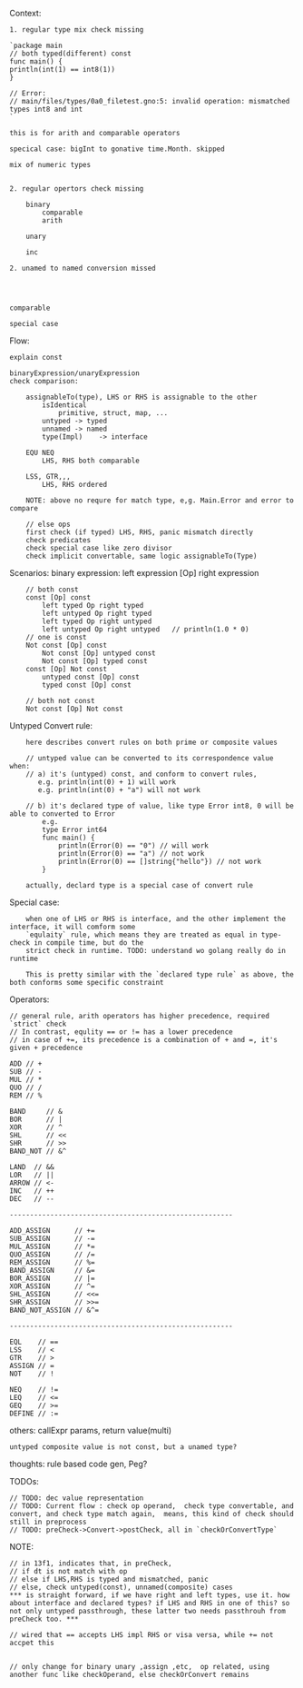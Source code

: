Context:

    1. regular type mix check missing 

    `package main
    // both typed(different) const
    func main() {
    println(int(1) == int8(1))
    }

    // Error:
    // main/files/types/0a0_filetest.gno:5: invalid operation: mismatched types int8 and int
    `

    this is for arith and comparable operators

    specical case: bigInt to gonative time.Month. skipped
    
    mix of numeric types


    2. regular opertors check missing

        binary 
            comparable
            arith

        unary

        inc

    2. unamed to named conversion missed

    


    comparable

    special case




Flow:

    explain const

    binaryExpression/unaryExpression
    check comparison:

        assignableTo(type), LHS or RHS is assignable to the other 
            isIdentical
                primitive, struct, map, ...
            untyped -> typed
            unnamed -> named
            type(Impl)    -> interface

        EQU NEQ
            LHS, RHS both comparable

        LSS, GTR,,,
            LHS, RHS ordered

        NOTE: above no requre for match type, e,g. Main.Error and error to compare

        // else ops
        first check (if typed) LHS, RHS, panic mismatch directly
        check predicates
        check special case like zero divisor
        check implicit convertable, same logic assignableTo(Type)



        
            
        

Scenarios:
    binary expression:
    left expression [Op] right expression

        // both const
        const [Op] const
            left typed Op right typed
            left untyped Op right typed
            left typed Op right untyped
            left untyped Op right untyped   // println(1.0 * 0)
        // one is const
        Not const [Op] const
            Not const [Op] untyped const
            Not const [Op] typed const
        const [Op] Not const
            untyped const [Op] const
            typed const [Op] const

        // both not const
        Not const [Op] Not const

Untyped Convert rule:

        here describes convert rules on both prime or composite values

        // untyped value can be converted to its correspondence value when:
        // a) it's (untyped) const, and conform to convert rules, 
           e.g. println(int(0) + 1) will work
           e.g. println(int(0) + "a") will not work

        // b) it's declared type of value, like type Error int8, 0 will be able to converted to Error
            e.g. 
            type Error int64
            func main() {
                println(Error(0) == "0") // will work
                println(Error(0) == "a") // not work
                println(Error(0) == []string{"hello"}) // not work
            }
        
        actually, declard type is a special case of convert rule

Special case:

        when one of LHS or RHS is interface, and the other implement the interface, it will comform some 
        `equlaity` rule, which means they are treated as equal in type-check in compile time, but do the
        strict check in runtime. TODO: understand wo golang really do in runtime

        This is pretty similar with the `declared type rule` as above, the both conforms some specific constraint

Operators:
    
    // general rule, arith operators has higher precedence, required `strict` check
    // In contrast, equlity == or != has a lower precedence
    // in case of +=, its precedence is a combination of + and =, it's given + precedence

	ADD // +
	SUB // -
	MUL // *
	QUO // /
	REM // %

	BAND     // &
	BOR      // |
	XOR      // ^
	SHL      // <<
	SHR      // >>
	BAND_NOT // &^

    LAND  // &&
    LOR   // ||
    ARROW // <-
    INC   // ++
    DEC   // --

    -------------------------------------------------------

	ADD_ASSIGN      // +=
	SUB_ASSIGN      // -=
	MUL_ASSIGN      // *=
	QUO_ASSIGN      // /=
	REM_ASSIGN      // %=
	BAND_ASSIGN     // &=
	BOR_ASSIGN      // |=
	XOR_ASSIGN      // ^=
	SHL_ASSIGN      // <<=
	SHR_ASSIGN      // >>=
	BAND_NOT_ASSIGN // &^=

    -------------------------------------------------------

	EQL    // ==
	LSS    // <
	GTR    // >
	ASSIGN // =
	NOT    // !

	NEQ    // !=
	LEQ    // <=
	GEQ    // >=
	DEFINE // :=


others:
    callExpr
        params, return value(multi)
    
    untyped composite value is not const, but a unamed type?

thoughts:
    rule based code gen, Peg?


TODOs: 

    // TODO: dec value representation
    // TODO: Current flow : check op operand,  check type convertable, and convert, and check type match again,  means, this kind of check should still in preprocess
    // TODO: preCheck->Convert->postCheck, all in `checkOrConvertType`


NOTE: 
    
    // in 13f1, indicates that, in preCheck, 
    // if dt is not match with op
    // else if LHS,RHS is typed and mismatched, panic
    // else, check untyped(const), unnamed(composite) cases
    *** is straight forward, if we have right and left types, use it. how about interface and declared types? if LHS and RHS in one of this? so not only untyped passthrough, these latter two needs passthrouh from preCheck too. ***
   
    // wired that == accepts LHS impl RHS or visa versa, while += not accpet this
    

    // only change for binary unary ,assign ,etc,  op related, using another func like checkOperand, else checkOrConvert remains 